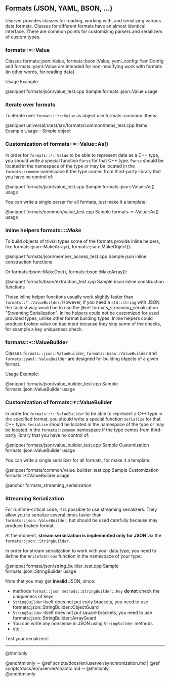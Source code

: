 ## Formats (JSON, YAML, BSON, ...)

Userver provides classes for reading, working with, and serializing various
data formats. Classes for different formats have an almost identical interface.
There are common points for customizing parsers and serializers of custom types.

### formats::*::Value
Classes formats::json::Value, formats::bson::Value, yaml_config::YamlConfig
and formats::yaml::Value are intended for non-modifying work with formats
(in other words, for reading data).

Usage Example:

@snippet formats/json/value_test.cpp  Sample formats::json::Value usage


### Iterate over formats

To iterate over `formats::*::Value` as object use formats::common::Items:

@snippet universal/utest/src/formats/common/items_test.cpp  Items Example Usage - Simple object


### Customization of formats::*::Value::As<T>()

In order for `formats::*::Value` to be able to represent data as a C++ type,
you should write a special function `Parse` for that C++ type. `Parse` should
be located in the namespace of the type or may be located in the 
`formats::common` namespace if the type comes from third-party library that you
have no control of:

@snippet formats/json/value_test.cpp  Sample formats::json::Value::As<T>() usage

You can write a single parser for all formats, just make it a template:

@snippet formats/common/value_test.cpp  Sample formats::*::Value::As<T>() usage


### Inline helpers formats::*::Make*

To build objects of trivial types some of the formats provide inline helpers,
like formats::json::MakeArray(), formats::json::MakeObject():

@snippet formats/json/member_access_test.cpp Sample json inline construction functions

Or formats::bson::MakeDoc(), formats::bson::MakeArray():

@snippet formats/bson/extraction_test.cpp Sample bson inline construction functions

Those inline helper functions usually work slightly faster than `formats::*::ValueBuilder`.
However, if you need a `std::string` with JSON the fastest way would be to use
the @ref formats_streaming_serialization "Streaming Serialization".
Inline helpers could not be customized
for used provided types, unlike other format building types. Inline helpers
could produce broken value on bad input because they skip some of the checks,
for example a key uniqueness check.


### formats::*::ValueBuilder

Classes `formats::json::ValueBuilder`, `formats::bson::ValueBuilder` and `formats::yaml::ValueBuilder` 
are designed for building objects of a given format.

Usage Example:

@snippet formats/json/value_builder_test.cpp  Sample formats::json::ValueBuilder usage


### Customization of formats::*::ValueBuilder
In order for `formats::*::ValueBuilder` to be able to represent a C++ type in
the specified format, you should write a special function `Serialize` for that
C++ type. `Serialize` should be located in the namespace of the type or may be
located in the `formats::common` namespace if the type comes from third-party
library that you have no control of:

@snippet formats/json/value_builder_test.cpp  Sample Customization formats::json::ValueBuilder usage

You can write a single serializer for all formats, for make it a template:

@snippet formats/common/value_builder_test.cpp  Sample Customization formats::*::ValueBuilder usage


@anchor formats_streaming_serialization
### Streaming Serialization

For runtime-critical code, it is possible to use streaming serializers. They allow you to serialize several times faster than `formats::json::ValueBuilder`, but should be used carefully because may produce broken format.


At the moment, **stream serialization is implemented only for JSON** via the `formats::json::StringBuilder`.

In order for stream serialization to work with your data type, you need to define the `WriteToStream` function in the namespace of your type:

@snippet formats/json/string_builder_test.cpp  Sample formats::json::StringBuilder usage


Note that you may get **invalid** JSON, since:
* methods `format::json methods::StringBuilder::Key` **do not** check the uniqueness of keys
* `StringBuilder` itself does not put curly brackets, you need to use formats::json::StringBuilder::ObjectGuard
* `StringBuilder` itself does not put square brackets, you need to use formats::json::StringBuilder::ArrayGuard
* You can write any nonsense in JSON using `StringBuilder` methods
* etc.

Test your serializers!


----------

@htmlonly <div class="bottom-nav"> @endhtmlonly
⇦ @ref scripts/docs/en/userver/synchronization.md | @ref scripts/docs/en/userver/chaotic.md ⇨
@htmlonly </div> @endhtmlonly
